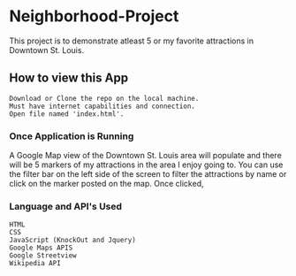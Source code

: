 # Neighborhood-Project

This project is to demonstrate atleast 5 or my favorite attractions in Downtown St. Louis.

## How to view this App

    Download or Clone the repo on the local machine.
    Must have internet capabilities and connection.
    Open file named 'index.html'.

### Once Application is Running

A Google Map view of the Downtown St. Louis area will populate and there will be 5 markers of my attractions in the area I enjoy going to.  You can use the filter bar on the left side of the screen to filter the attractions by name or click on the marker posted on the map.  Once clicked,
### Language and API's Used

    HTML
    CSS
    JavaScript (KnockOut and Jquery)
    Google Maps APIS
    Google Streetview
    Wikipedia API
